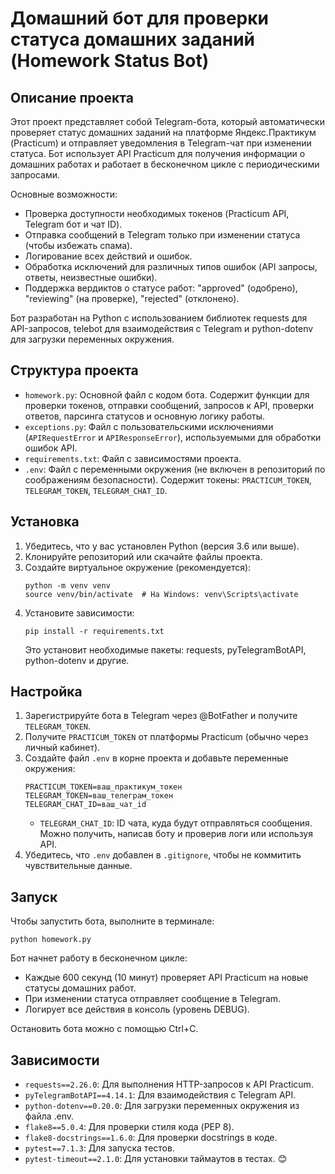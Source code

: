 # Домашний бот для проверки статуса домашних заданий (Homework Status Bot)

## Описание проекта

Этот проект представляет собой Telegram-бота, который автоматически проверяет статус домашних заданий на платформе Яндекс.Практикум (Practicum) и отправляет уведомления в Telegram-чат при изменении статуса. Бот использует API Practicum для получения информации о домашних работах и работает в бесконечном цикле с периодическими запросами.

Основные возможности:
- Проверка доступности необходимых токенов (Practicum API, Telegram бот и чат ID).
- Отправка сообщений в Telegram только при изменении статуса (чтобы избежать спама).
- Логирование всех действий и ошибок.
- Обработка исключений для различных типов ошибок (API запросы, ответы, неизвестные ошибки).
- Поддержка вердиктов о статусе работ: "approved" (одобрено), "reviewing" (на проверке), "rejected" (отклонено).

Бот разработан на Python с использованием библиотек requests для API-запросов, telebot для взаимодействия с Telegram и python-dotenv для загрузки переменных окружения.

## Структура проекта

- `homework.py`: Основной файл с кодом бота. Содержит функции для проверки токенов, отправки сообщений, запросов к API, проверки ответов, парсинга статусов и основную логику работы.
- `exceptions.py`: Файл с пользовательскими исключениями (`APIRequestError` и `APIResponseError`), используемыми для обработки ошибок API.
- `requirements.txt`: Файл с зависимостями проекта.
- `.env`: Файл с переменными окружения (не включен в репозиторий по соображениям безопасности). Содержит токены: `PRACTICUM_TOKEN`, `TELEGRAM_TOKEN`, `TELEGRAM_CHAT_ID`.

## Установка

1. Убедитесь, что у вас установлен Python (версия 3.6 или выше).
2. Клонируйте репозиторий или скачайте файлы проекта.
3. Создайте виртуальное окружение (рекомендуется):
   ```
   python -m venv venv
   source venv/bin/activate  # На Windows: venv\Scripts\activate
   ```
4. Установите зависимости:
   ```
   pip install -r requirements.txt
   ```
   Это установит необходимые пакеты: requests, pyTelegramBotAPI, python-dotenv и другие.

## Настройка

1. Зарегистрируйте бота в Telegram через @BotFather и получите `TELEGRAM_TOKEN`.
2. Получите `PRACTICUM_TOKEN` от платформы Practicum (обычно через личный кабинет).
3. Создайте файл `.env` в корне проекта и добавьте переменные окружения:
   ```
   PRACTICUM_TOKEN=ваш_практикум_токен
   TELEGRAM_TOKEN=ваш_телеграм_токен
   TELEGRAM_CHAT_ID=ваш_чат_id
   ```
   - `TELEGRAM_CHAT_ID`: ID чата, куда будут отправляться сообщения. Можно получить, написав боту и проверив логи или используя API.
4. Убедитесь, что `.env` добавлен в `.gitignore`, чтобы не коммитить чувствительные данные.

## Запуск

Чтобы запустить бота, выполните в терминале:
```
python homework.py
```

Бот начнет работу в бесконечном цикле:
- Каждые 600 секунд (10 минут) проверяет API Practicum на новые статусы домашних работ.
- При изменении статуса отправляет сообщение в Telegram.
- Логирует все действия в консоль (уровень DEBUG).

Остановить бота можно с помощью Ctrl+C.

## Зависимости

- `requests==2.26.0`: Для выполнения HTTP-запросов к API Practicum.
- `pyTelegramBotAPI==4.14.1`: Для взаимодействия с Telegram API.
- `python-dotenv==0.20.0`: Для загрузки переменных окружения из файла .env.
- `flake8==5.0.4`: Для проверки стиля кода (PEP 8).
- `flake8-docstrings==1.6.0`: Для проверки docstrings в коде.
- `pytest==7.1.3`: Для запуска тестов.
- `pytest-timeout==2.1.0`: Для установки таймаутов в тестах. 😊
